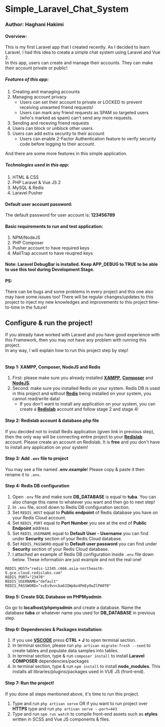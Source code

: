 # Simple_Laravel_Chat_System
### Author: Haghani Hakimi

#### Overview:

This is my first Laravel app that I created recently. As I decided to learn Laravel, I had this idea to create a simple chat system using Laravel and Vue 2.<br/>
In this app, users can create and manage their accounts. They can make their account private or public!
##### Features of this app:
1. Creating and managing accounts
2. Managing account privacy<br/>
   - Users can set their account to private or LOCKED to prevent receiving unwanted friend requests!<br/>
   - Users can mark any friend requests as SPAM so targeted users (who's marked as spam) can't send any more requests.
3. Sending and receving friend requests
3. Users can block or unblock other users.
4. Users can add extra security to their account<br/>
    - Users can enable 2-Factor Authentication feature to verify security code before logging to their account.

And there are some more features in this simple application.<br/>

##### Technologies used in this app:
1. HTML & CSS
2. PHP Laravel & Vue JS 2
3. MySQL & Redis
4. Laravel Pusher

#### Default user account password:
The default password for user account is: **123456789**

#### Basic requirements to run and test application:
1. NPM/NodeJS
2. PHP Composer
3. Pusher account to have required keys
4. MailTrap account to have reuqired keys

#### Note: Laravel DebugBar is installed. Keep APP_DEBUG to TRUE to be able to use this tool during Development Stage.

#### PS:
There can be bugs and some problems in every project and this one also may have some issues too!
There will be regular changes/updates to this project to inject my new knowledges and improvements to this project time-to-time in the future!

## Configure & run the project!
If you already have worked with Laravel and you have good experience with this Framework, then you may not have any problem with running this project.<br/>
In any way, I will explain how to run this project step by step!<br/><br/>

#### Step 1: XAMPP, Composer, NodeJS and Redis
1. First: please make sure you already installed **[XAMPP](https://www.apachefriends.org/download.html)**, **[Composer](https://getcomposer.org/download/)** and **[NodeJS](https://nodejs.org/en/)**.<br/>
2. Second: make sure you installed Redis on your system. Redis DB is used in this project and without **[Redis](https://github.com/microsoftarchive/redis/releases/tag/win-3.0.504)** being installed on your system, you cannot read/write data!
    * If you don't want to install any application on your system, you can create a **[Redislab](https://app.redislabs.com/#/login)** account and follow stage 2 and stage 4!<br/>

#### Step 2: Redislab account & database.php file
If you decided not to install Redis application (given link in previous step), then the only way will be connecting entire project to your **[Redislab](https://app.redislabs.com/#/login)** account. Please create an account on Redislab. It is **free** and you don't have to install any application on your system! <br/>

#### Step 3: Add ``` .env ``` file to project
You may see a file named **.env.example**! Please copy & paste it then rename it to ```.env```. <br/>

#### Step 4: Redis DB configuration
1. Open ```.env``` file and make sure **DB_DATABASE** is equal to **tuba**. You can also change this name to whatever you want and then go to next step!<br/>
2. In ``` .env ``` file, scroll down to Redis DB configuration section.
3. Set ``` REDIS_HOST ``` equal to **Public endpoint** of Redis database you have on your Redis Cloud account.
4. Set ``` REDIS_PORT ``` equal to **Port Number** you see at the end of **Public Endpoint** address
5. Set ``` REDIS_USERNAME ``` equal to **Default User - Username** you can find under **Security** section of your Redis Cloud database.
6. Set ``` REDIS_PASSWORD ``` equal to **Default user password** you can find under **Security** section of your Redis Cloud database.
7. I attached an example of Redis DB configuration inside ``` .env ``` file down below. These information are just example and not the real one!
```
REDIS_HOST="redis-12345.c666.asia-northeast6-6.gce.cloud.redislabs.com"
REDIS_PORT="23470"
REDIS_USERNAME="default"
REDIS_PASSWORD="svEs9vncba63IWp6o4PmEyOwZlPA0T0"
```

#### Step 5: Create SQL Database on PHPMyadmin
Go go to **localhost/phpmyadmin** and create a database. Name the database **tuba** or whatever name you used for **DB_DATABASE** in previous step. <br/>

#### Step 6: Dependencies & Packages installation:
1. If you use **[VSCODE](https://code.visualstudio.com/download)** press **CTRL + J** to open terminal section.
2. In terminal section, please run ``` php artisan migrate:fresh --seed ``` to create tables and populate data samples into tables.
3. In terminal section, type & run ``` composer install ``` to install **Laravel COMPOSER** dependencies/packages
4. In terminal section, type & run ``` npm install ``` to install **node_modules**. This installs all libraries/plugins/packages used in VUE JS (front-end).<br/>
#### Step 7: Run the project!
If you done all steps mentioned above, it's time to run this project.<br/>
1. Type and run ``` php artisan serve ``` OR if you want to run project over **HTTPS** type and run ```php artisan serve --port=443  ```
2. Type and run ``` npm run watch ``` to compile front-end assets such as **styles** written in SCSS and Vue JS components & files.